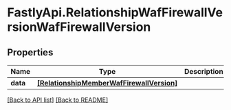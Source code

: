 # FastlyApi.RelationshipWafFirewallVersionWafFirewallVersion

## Properties

Name | Type | Description | Notes
------------ | ------------- | ------------- | -------------
**data** | [**[RelationshipMemberWafFirewallVersion]**](RelationshipMemberWafFirewallVersion.md) |  | [optional] 



[[Back to API list]](../../README.md#endpoints) [[Back to README]](../../README.md)
